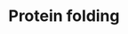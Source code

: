 ---
annotations:
- id: PW:0000002
  parent: classic metabolic pathway
  type: Pathway Ontology
  value: classic metabolic pathway
- id: PW:0000269
  parent: classic metabolic pathway
  type: Pathway Ontology
  value: protein folding pathway
authors:
- MaintBot
- ReactomeTeam
- Anwesha
- Ryanmiller
description: Due to the crowded envirnoment within the cell, many proteins must interact
  with molecular chaperones to attain their native conformation  (reviewed in Young  et
  al., 2004).  Chaperones recognize and associate with  proteins in their non-native
  state and facilitate their folding by stabilizing the conformation of productive
  folding intermediates. Chaperones that take part broadly in de novo protein folding,
  such as the Hsp70s and the chaperonins, facilitate the folding process through cycles
  of substrate binding and release regulated by their  ATPase activity (see Young  et
  al., 2004; Spiess et al., 2004; Bigotti and Clarke, 2008).  View original pathway
  at [http://www.reactome.org/PathwayBrowser/#DIAGRAM=391251 Reactome].
last-edited: 2021-01-25
organisms:
- Homo sapiens
redirect_from:
- /index.php/Pathway:WP1892
- /instance/WP1892
revision: null
schema-jsonld:
- '@context': https://schema.org/
  '@id': https://wikipathways.github.io/pathways/WP1892.html
  '@type': Dataset
  creator:
    '@type': Organization
    name: WikiPathways
  description: Due to the crowded envirnoment within the cell, many proteins must
    interact with molecular chaperones to attain their native conformation  (reviewed
    in Young  et al., 2004).  Chaperones recognize and associate with  proteins in
    their non-native state and facilitate their folding by stabilizing the conformation
    of productive folding intermediates. Chaperones that take part broadly in de novo
    protein folding, such as the Hsp70s and the chaperonins, facilitate the folding
    process through cycles of substrate binding and release regulated by their  ATPase
    activity (see Young  et al., 2004; Spiess et al., 2004; Bigotti and Clarke, 2008).  View
    original pathway at [http://www.reactome.org/PathwayBrowser/#DIAGRAM=391251 Reactome].
  keywords:
  - (i/o/z/t) subunit
  - A:GTP:beta-tubulin
  - ACTB(1-375)
  - ADP
  - 'ADP '
  - 'AP3M1 '
  - 'ARFGEF2 '
  - ARL2
  - ATP
  - 'ATP '
  - CCT/TRiC:ADP
  - CCT/TRiC:ADP:Sphingosine kinase 1
  - CCT/TRiC:ADP:actin
  - CCT/TRiC:ADP:non-native tubulin
  - CCT/TRiC:ATP:actin
  - CCT/TRiC:ATP:unfolded tubulin complex
  - CCT/TRiC:substrate
  - 'CCT2 '
  - 'CCT3 '
  - 'CCT4 '
  - 'CCT5 '
  - 'CCT6A '
  - 'CCT6B '
  - 'CCT7 '
  - 'CCT8 '
  - 'CSNK2A1 '
  - 'CSNK2A2 '
  - 'CSNK2B '
  - Casein kinase II
  - Cofactor
  - Cofactor B:GTP-alpha
  - Cofactor D:GTP:beta
  - Cofactor E:GTP-alpha
  - D:alpha
  - 'FBXL3 '
  - 'FBXL5 '
  - 'FBXO4 '
  - 'FBXO6 '
  - 'FBXW10 '
  - 'FBXW2 '
  - 'FBXW4 '
  - 'FBXW5 '
  - 'FBXW7 '
  - 'FBXW9 '
  - 'FKBP9 '
  - G-protein
  - G-protein alpha
  - G-protein gamma
  - 'GNAI1 '
  - 'GNAI2 '
  - 'GNAI3 '
  - 'GNAO1 '
  - 'GNAT1 '
  - 'GNAT2 '
  - 'GNAT3 '
  - 'GNAZ '
  - 'GNB1 '
  - 'GNB2 '
  - 'GNB3 '
  - 'GNB4 '
  - 'GNB5 '
  - GNB5:(RGS7,RGS9,(RGS6,RGS11))
  - GNB5:CCT/TRiC:ADP
  - 'GNG10 '
  - 'GNG11 '
  - 'GNG12 '
  - 'GNG13 '
  - 'GNG2 '
  - 'GNG3 '
  - 'GNG4 '
  - 'GNG5 '
  - 'GNG7 '
  - 'GNG8 '
  - 'GNGT1 '
  - 'GNGT2 '
  - GTP
  - 'GTP '
  - GTP-alpha-tubulin
  - GTP:beta-tubulin
  - 'KIF13A '
  - 'KIFC3-2 '
  - 'LONP2 '
  - 'NOP56 '
  - PDCL
  - 'PFDN1 '
  - 'PFDN2 '
  - 'PFDN4 '
  - 'PFDN5 '
  - 'PFDN6 '
  - Partially
  - 'Partially folded GNB1 '
  - 'Partially folded GNB2 '
  - 'Partially folded GNB3 '
  - 'Partially folded GNB4 '
  - 'Partially folded GNB5 '
  - Pi
  - Prefoldin
  - Prefoldin-associated
  - 'RGS11 '
  - 'RGS6 '
  - 'RGS7 '
  - RGS7,RGS9,(RGS6,RGS11)
  - RGS7,RGS9,(RGS6,RGS11):GNB5:CCT/TRiC:ADP
  - 'RGS9 '
  - 'SKIV2L '
  - SPHK1
  - 'SPHK1 '
  - TBCA
  - 'TBCA '
  - TBCB
  - 'TBCB '
  - TBCC
  - 'TBCC '
  - TBCD
  - 'TBCD '
  - TBCE
  - 'TBCE '
  - 'TCP1 '
  - 'TUBA1A '
  - 'TUBA1A folding intermediate '
  - 'TUBA1A unfolded '
  - 'TUBA1B '
  - 'TUBA1B folding intermediate '
  - 'TUBA1B unfolded '
  - 'TUBA1C '
  - 'TUBA1C folding intermediate '
  - 'TUBA1C unfolded '
  - 'TUBA3C/3D '
  - 'TUBA3C/3D folding intermediate '
  - 'TUBA3C/3D unfolded '
  - 'TUBA3E '
  - 'TUBA3E folding intermediate '
  - 'TUBA3E unfolded '
  - 'TUBA4A '
  - 'TUBA4A folding intermediate '
  - 'TUBA4A unfolded '
  - 'TUBA4B '
  - 'TUBA4B folding intermediate '
  - 'TUBA4B unfolded '
  - 'TUBA8 '
  - 'TUBA8 folding intermediate '
  - 'TUBA8 unfolded '
  - 'TUBAL3 '
  - 'TUBAL3 folding intermediate '
  - 'TUBAL3 unfolded '
  - 'TUBB1 '
  - 'TUBB1 folding intermediate '
  - 'TUBB1 unfolded '
  - 'TUBB2A '
  - 'TUBB2A folding intermediate '
  - 'TUBB2A unfolded '
  - 'TUBB2B '
  - 'TUBB2B folding intermediate '
  - 'TUBB2B unfolded '
  - 'TUBB3 '
  - 'TUBB3 folding intermediate '
  - 'TUBB3 unfolded '
  - 'TUBB4A '
  - 'TUBB4A folding intermediate '
  - 'TUBB4A unfolded '
  - 'TUBB4B '
  - 'TUBB4B folding intermediate '
  - 'TUBB4B unfolded '
  - 'TUBB6 '
  - 'TUBB6 folding intermediate '
  - 'TUBB6 unfolded '
  - 'USP11 '
  - Unfolded
  - 'Unfolded ACTB '
  - 'Unfolded CCNE '
  - 'Unfolded DCAF7 '
  - Unfolded G-protein
  - 'Unfolded GAPDHS '
  - 'Unfolded GBA '
  - 'Unfolded GNB1 '
  - 'Unfolded GNB2 '
  - 'Unfolded GNB3 '
  - 'Unfolded GNB4 '
  - 'Unfolded GNB5 '
  - 'Unfolded HDAC3 '
  - 'Unfolded STAT3 '
  - 'Unfolded TP53 '
  - 'Unfolded WRAP53 '
  - 'VBP1 '
  - 'XRN2 '
  - actin/tubulin
  - actin/tubulin-bound
  - alpha-beta
  - 'alpha-tubulin folding intermediate '
  - beta
  - beta subunit
  - 'beta-tubulin folding intermediate '
  - 'beta-tubulin:GTP:Cofactor D:alpha-tubulin:GTP:Cofactor E : Cofactor C'
  - candidates
  - cofactor
  - complex
  - folded
  - folding
  - heterodimer
  - heterotrimer
  - intermediate
  - p-S18,S19,S20,S25-PDCL
  - 'p-S18,S19,S20,S25-PDCL '
  - p-S18,S19,S20,S25-PDCL:G-protein beta 1-4 subunit
  - p-S18,S19,S20,S25-PDCL:G-protein beta 1-4:gamma complex
  - p-S18,S19,S20,S25-PDCL:Partially folded G-protein beta 1-4:CCT/TRiC:ADP
  - p-S18,S19,S20,S25-PDCL:Partially folded G-protein beta subunit:CCT/TRiC:ADP
  - p-S18,S19,S20,S25-PDCL:Partially folded GNB5:CCT/TRiC:ADP
  - substrate
  - subunit
  - subunit:CCT/TRiC:ADP
  - subunit:CCT/TRiC:ATP
  - tubulin
  - tubulin folding
  - tubulin-GTP folding
  - 'tubulin:GTP:'
  - tubulin:GTP:Cofactor E
  - unfolded
  - unfolded CCT/TRiC
  license: CC0
  name: Protein folding
seo: CreativeWork
title: Protein folding
wpid: WP1892
---